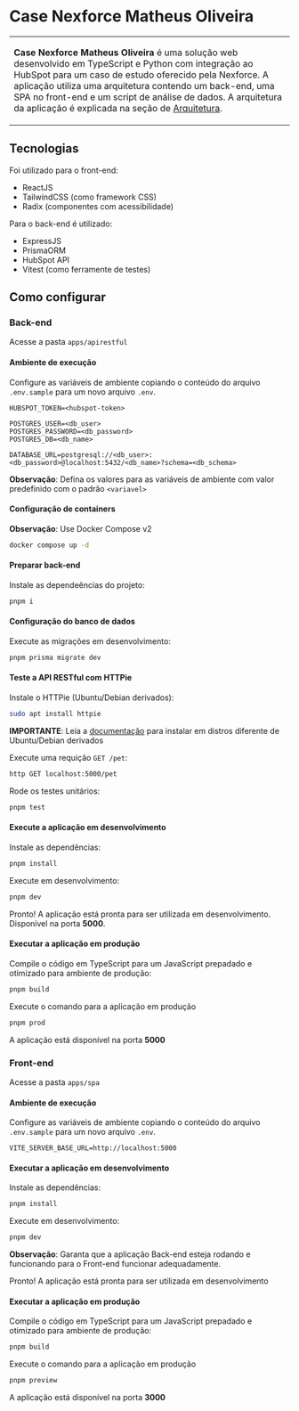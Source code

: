 # Case Nexforce Matheus Oliveira

<table>
<tr>
<td>

**Case Nexforce Matheus Oliveira** é uma solução web desenvolvido em TypeScript e Python com integração ao HubSpot para um caso de estudo oferecido pela Nexforce. A aplicação utiliza uma arquitetura contendo um back-end, uma SPA no front-end e um script de análise de dados. A arquitetura da aplicação é explicada na seção de [Arquitetura](#Arquitetura).

</td>
</tr>
</table>

## Tecnologias

Foi utilizado para o front-end:
 - ReactJS
 - TailwindCSS (como framework CSS)
 - Radix (componentes com acessibilidade)

Para o back-end é utilizado:
 - ExpressJS
 - PrismaORM
 - HubSpot API
 - Vitest (como ferramente de testes)

## Como configurar

### Back-end

Acesse a pasta `apps/apirestful`

#### Ambiente de execução

Configure as variáveis de ambiente copiando o conteúdo do arquivo `.env.sample` para um novo arquivo `.env`.

```env
HUBSPOT_TOKEN=<hubspot-token>

POSTGRES_USER=<db_user>
POSTGRES_PASSWORD=<db_password>
POSTGRES_DB=<db_name>

DATABASE_URL=postgresql://<db_user>:<db_password>@localhost:5432/<db_name>?schema=<db_schema>
```

**Observação**: Defina os valores para as variáveis de ambiente com valor predefinido com o padrão `<variavel>`

#### Configuração de containers

**Observação**: Use Docker Compose v2

```bash
docker compose up -d
```

#### Preparar back-end

Instale as dependeências do projeto:

```bash
pnpm i
```

#### Configuração do banco de dados

Execute as migrações em desenvolvimento:

```bash
pnpm prisma migrate dev
```

#### Teste a API RESTful com HTTPie

Instale o HTTPie (Ubuntu/Debian derivados):

```bash
sudo apt install httpie
```

**IMPORTANTE**: Leia a [documentação](https://httpie.io/docs/cli/single-binary-executables) para instalar em distros diferente de Ubuntu/Debian derivados

Execute uma requição `GET /pet`:

```bash
http GET localhost:5000/pet
```

Rode os testes unitários:

```bash
pnpm test
```

#### Execute a aplicação em desenvolvimento

Instale as dependências:

```bash
pnpm install
```

Execute em desenvolvimento:

```bash
pnpm dev
```

Pronto! A aplicação está pronta para ser utilizada em desenvolvimento. Disponível na porta **5000**.

#### Executar a aplicação em produção

Compile o código em TypeScript para um JavaScript prepadado e otimizado para ambiente de produção:

```bash
pnpm build
```

Execute o comando para a aplicação em produção

```bash
pnpm prod
```

A aplicação está disponível na porta **5000**

### Front-end

Acesse a pasta `apps/spa`

#### Ambiente de execução

Configure as variáveis de ambiente copiando o conteúdo do arquivo `.env.sample` para um novo arquivo `.env`.

```env
VITE_SERVER_BASE_URL=http://localhost:5000
```

#### Executar a aplicação em desenvolvimento

Instale as dependências:

```bash
pnpm install
```

Execute em desenvolvimento:

```bash
pnpm dev
```

**Observação**: Garanta que a aplicação Back-end esteja rodando e funcionando para o Front-end funcionar adequadamente.

Pronto! A aplicação está pronta para ser utilizada em desenvolvimento

#### Executar a aplicação em produção

Compile o código em TypeScript para um JavaScript prepadado e otimizado para ambiente de produção:

```bash
pnpm build
```

Execute o comando para a aplicação em produção

```bash
pnpm preview
```

A aplicação está disponível na porta **3000**